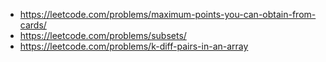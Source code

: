 - https://leetcode.com/problems/maximum-points-you-can-obtain-from-cards/
- https://leetcode.com/problems/subsets/
- https://leetcode.com/problems/k-diff-pairs-in-an-array
